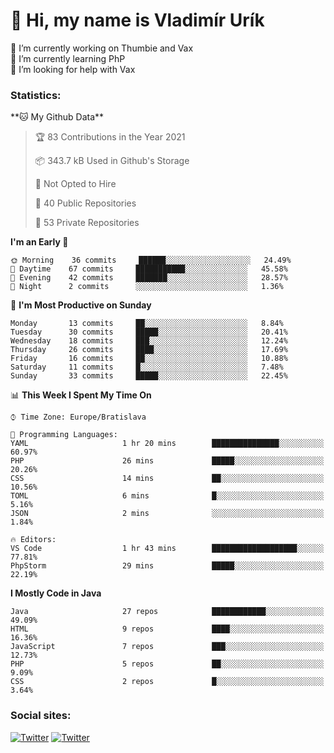 <h1> 👋 Hi, my name is Vladimír Urík</h1>
<p>
 🔭 I’m currently working on Thumbie and Vax<br>
 🌱 I’m currently learning PhP<br>
 🤔 I’m looking for help with Vax<br>
</p>
<h3>Statistics:</h3>
<!--START_SECTION:waka-->
**🐱 My Github Data** 

> 🏆 83 Contributions in the Year 2021
 > 
> 📦 343.7 kB Used in Github's Storage 
 > 
> 🚫 Not Opted to Hire
 > 
> 📜 40 Public Repositories 
 > 
> 🔑 53 Private Repositories  
 > 
**I'm an Early 🐤** 

```text
🌞 Morning    36 commits     ██████░░░░░░░░░░░░░░░░░░░   24.49% 
🌆 Daytime    67 commits     ███████████░░░░░░░░░░░░░░   45.58% 
🌃 Evening    42 commits     ███████░░░░░░░░░░░░░░░░░░   28.57% 
🌙 Night      2 commits      ░░░░░░░░░░░░░░░░░░░░░░░░░   1.36%

```
📅 **I'm Most Productive on Sunday** 

```text
Monday       13 commits     ██░░░░░░░░░░░░░░░░░░░░░░░   8.84% 
Tuesday      30 commits     █████░░░░░░░░░░░░░░░░░░░░   20.41% 
Wednesday    18 commits     ███░░░░░░░░░░░░░░░░░░░░░░   12.24% 
Thursday     26 commits     ████░░░░░░░░░░░░░░░░░░░░░   17.69% 
Friday       16 commits     ██░░░░░░░░░░░░░░░░░░░░░░░   10.88% 
Saturday     11 commits     █░░░░░░░░░░░░░░░░░░░░░░░░   7.48% 
Sunday       33 commits     █████░░░░░░░░░░░░░░░░░░░░   22.45%

```


📊 **This Week I Spent My Time On** 

```text
⌚︎ Time Zone: Europe/Bratislava

💬 Programming Languages: 
YAML                     1 hr 20 mins        ███████████████░░░░░░░░░░   60.97% 
PHP                      26 mins             █████░░░░░░░░░░░░░░░░░░░░   20.26% 
CSS                      14 mins             ██░░░░░░░░░░░░░░░░░░░░░░░   10.56% 
TOML                     6 mins              █░░░░░░░░░░░░░░░░░░░░░░░░   5.16% 
JSON                     2 mins              ░░░░░░░░░░░░░░░░░░░░░░░░░   1.84%

🔥 Editors: 
VS Code                  1 hr 43 mins        ███████████████████░░░░░░   77.81% 
PhpStorm                 29 mins             █████░░░░░░░░░░░░░░░░░░░░   22.19%

```

**I Mostly Code in Java** 

```text
Java                     27 repos            ████████████░░░░░░░░░░░░░   49.09% 
HTML                     9 repos             ████░░░░░░░░░░░░░░░░░░░░░   16.36% 
JavaScript               7 repos             ███░░░░░░░░░░░░░░░░░░░░░░   12.73% 
PHP                      5 repos             ██░░░░░░░░░░░░░░░░░░░░░░░   9.09% 
CSS                      2 repos             █░░░░░░░░░░░░░░░░░░░░░░░░   3.64%

```



<!--END_SECTION:waka-->

<h3>Social sites:</h3>
<p><a href="https://twitter.com/GGGEDR" target="_blank"><img alt="Twitter" src="https://img.shields.io/badge/twitter-%231DA1F2.svg?&style=for-the-badge&logo=twitter&logoColor=white" /></a> <a href="https://www.reddit.com/user/GGGEDR" target="_blank"><img alt="Twitter" src="https://img.shields.io/badge/reddit-%23FE6262.svg?&style=for-the-badge&logo=reddit&logoColor=white" /></a>
</p>
